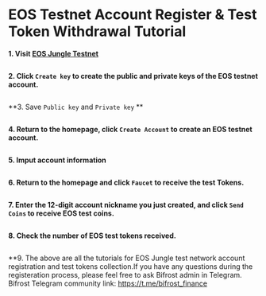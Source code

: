 # EOS Testnet Account Register & Test Token Withdrawal Tutorial

**1. Visit [EOS Jungle Testnet](https://api.monitor3.jungletestnet.io/#home)**

<img :src="$withBase('/zh/eos-testnet-account-register/eos-testnet-account-register-01.png')" alt="" width="60%" />

**2. Click `Create key` to create the public and private keys of the EOS testnet account.**

<img :src="$withBase('/zh/eos-testnet-account-register/eos-testnet-account-register-02.png')" alt="" width="60%" />

**3. Save `Public key` and `Private key` **

<img :src="$withBase('/zh/eos-testnet-account-register/eos-testnet-account-register-03.png')" alt="" width="60%" />

**4. Return to the homepage, click `Create Account` to create an EOS testnet account.**

<img :src="$withBase('/zh/eos-testnet-account-register/eos-testnet-account-register-04.png')" alt="" width="60%" />

**5. Imput account information**

<img :src="$withBase('/zh/eos-testnet-account-register/eos-testnet-account-register-05.png')" alt="" width="60%" />

**6. Return to the homepage and click `Faucet` to receive the test Tokens.**

<img :src="$withBase('/zh/eos-testnet-account-register/eos-testnet-account-register-06.png')" alt="" width="60%" />

**7. Enter the 12-digit account nickname you just created, and click `Send Coins` to receive EOS test coins.**

<img :src="$withBase('/zh/eos-testnet-account-register/eos-testnet-account-register-07.png')" alt="" width="60%" />

**8. Check the number of EOS test tokens received.**

<img :src="$withBase('/zh/eos-testnet-account-register/eos-testnet-account-register-08.png')" alt="" width="60%" />

**9. The above are all the tutorials for EOS Jungle test network account registration and test tokens collection.If you have any questions during the registeration process, please feel free to ask Bifrost admin in Telegram. Bifrost Telegram community link: https://t.me/bifrost_finance</p>